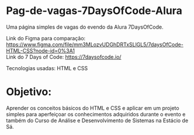 # Pag-de-vagas-7DaysOfCode-Alura

Uma página simples de vagas do evendo da Alura 7DaysOfCode.

Link do Figma para comparação: https://www.figma.com/file/mm3MLozvUDGhDRTxSLlGL5/7daysOfCode-HTML-CSS?node-id=0%3A1 <br/>
Link do 7 Days of Code: https://7daysofcode.io/

Tecnologias usadas: HTML e CSS

# Objetivo:

Aprender os conceitos básicos do HTML e CSS e aplicar em um projeto simples para aperfeiçoar os conhecimentos adquiridos
durante o evento e também do Curso de Análise e Desenvolvimento de Sistemas na Estácio de Sá.
